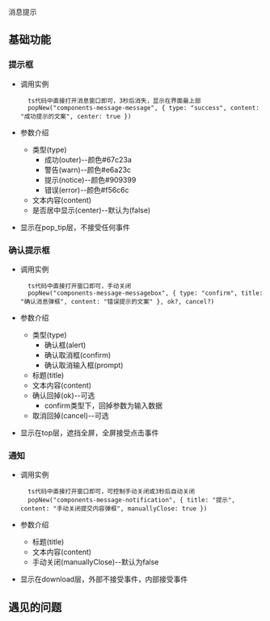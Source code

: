 消息提示

## 基础功能

### 提示框

- 调用实例

        ts代码中直接打开消息窗口即可，3秒后消失，显示在界面最上部
        popNew("components-message-message", { type: "success", content: "成功提示的文案", center: true })

- 参数介绍
    + 类型(type)
        - 成功(outer)--颜色#67c23a
        - 警告(warn)--颜色#e6a23c
        - 提示(notice)--颜色#909399
        - 错误(error)--颜色#f56c6c
    + 文本内容(content)
    + 是否居中显示(center)--默认为(false)
- 显示在pop_tip层，不接受任何事件

### 确认提示框

- 调用实例

        ts代码中直接打开窗口即可，手动关闭
        popNew("components-message-messagebox", { type: "confirm", title: "确认消息弹框", content: "错误提示的文案" }, ok?, cancel?)

- 参数介绍
    + 类型(type)
        - 确认框(alert)
        - 确认取消框(confirm)
        - 确认取消输入框(prompt)
    + 标题(title)
    + 文本内容(content)
    + 确认回掉(ok)--可选
        - confirm类型下，回掉参数为输入数据
    + 取消回掉(cancel)--可选
- 显示在top层，遮挡全屏，全屏接受点击事件

### 通知

- 调用实例

        ts代码中直接打开窗口即可，可控制手动关闭或3秒后自动关闭
        popNew("components-message-notification", { title: "提示", content: "手动关闭提交内容弹框", manuallyClose: true })

- 参数介绍
    + 标题(title)
    + 文本内容(content)
    + 手动关闭(manuallyClose)--默认为false
- 显示在download层，外部不接受事件，内部接受事件

## 遇见的问题

